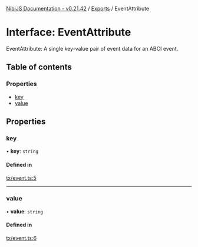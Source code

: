 [NibiJS Documentation - v0.21.42](../intro.md) / [Exports](../modules.md) / EventAttribute

# Interface: EventAttribute

EventAttribute: A single key-value pair of event data for an ABCI event.

## Table of contents

### Properties

- [key](EventAttribute.md#key)
- [value](EventAttribute.md#value)

## Properties

### key

• **key**: `string`

#### Defined in

[tx/event.ts:5](https://github.com/NibiruChain/ts-sdk/blob/3e2dcd7/packages/nibijs/src/tx/event.ts#L5)

___

### value

• **value**: `string`

#### Defined in

[tx/event.ts:6](https://github.com/NibiruChain/ts-sdk/blob/3e2dcd7/packages/nibijs/src/tx/event.ts#L6)
